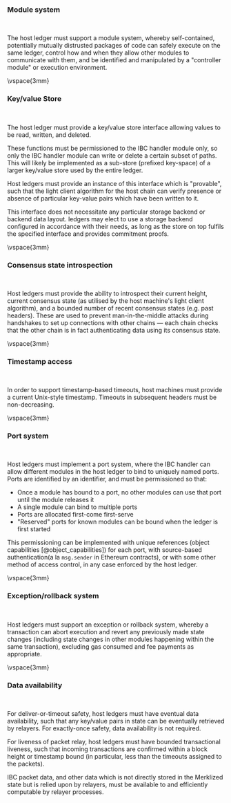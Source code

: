 ### Module system

&nbsp;

The host ledger must support a module system, whereby self-contained, potentially mutually distrusted packages of code can safely execute on the same ledger, control how and when they allow other modules to communicate with them, and be identified and manipulated by a "controller module" or execution environment.

\vspace{3mm}

### Key/value Store

&nbsp;

The host ledger must provide a key/value store interface allowing values to be read, written, and deleted.

These functions must be permissioned to the IBC handler module only, so only the IBC handler module can write or delete a certain subset of paths.
This will likely be implemented as a sub-store (prefixed key-space) of a larger key/value store used by the entire ledger.

Host ledgers must provide an instance of this interface which is "provable", such that the light client algorithm for the host chain
can verify presence or absence of particular key-value pairs which have been written to it.

This interface does not necessitate any particular storage backend or backend data layout. ledgers may elect to use a storage backend configured in accordance with their needs, as long as the store on top fulfils the specified interface and provides commitment proofs.

\vspace{3mm}

### Consensus state introspection

&nbsp;

Host ledgers must provide the ability to introspect their current height, current
consensus state (as utilised by the host machine's light client algorithm), and a bounded
number of recent consensus states (e.g. past headers). These are used to prevent man-in-the-middle
attacks during handshakes to set up connections with other chains — each chain checks that the other
chain is in fact authenticating data using its consensus state.

\vspace{3mm}

### Timestamp access

&nbsp;

In order to support timestamp-based timeouts, host machines must provide a current Unix-style timestamp.
Timeouts in subsequent headers must be non-decreasing.

\vspace{3mm}

### Port system

&nbsp;

Host ledgers must implement a port system, where the IBC handler can allow different modules in the host ledger to bind to uniquely named ports. Ports are identified by an identifier, and must be permissioned so that:

- Once a module has bound to a port, no other modules can use that port until the module releases it
- A single module can bind to multiple ports
- Ports are allocated first-come first-serve
- "Reserved" ports for known modules can be bound when the ledger is first started

This permissioning can be implemented with unique references (object capabilities [@object_capabilities]) for each port, with source-based authentication(a la `msg.sender` in Ethereum contracts), or with some other method of access control, in any case enforced by the host ledger.

\vspace{3mm}

### Exception/rollback system

&nbsp;

Host ledgers must support an exception or rollback system, whereby a transaction can abort execution and revert any previously made state changes (including state changes in other modules happening within the same transaction), excluding gas consumed and fee payments as appropriate.

\vspace{3mm}

### Data availability

&nbsp;

For deliver-or-timeout safety, host ledgers must have eventual data availability, such that any key/value pairs in state can be eventually retrieved by relayers. For exactly-once safety, data availability is not required.

For liveness of packet relay, host ledgers must have bounded transactional liveness, such that incoming transactions are confirmed within a block height or timestamp bound (in particular, less than the timeouts assigned to the packets).

IBC packet data, and other data which is not directly stored in the Merklized state but is relied upon by relayers, must be available to and efficiently computable by relayer processes.
